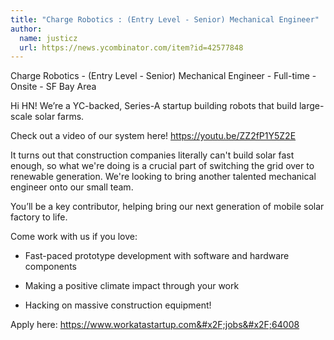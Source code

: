 ```yaml
---
title: "Charge Robotics : (Entry Level - Senior) Mechanical Engineer"
author:
  name: justicz
  url: https://news.ycombinator.com/item?id=42577848
---
```

Charge Robotics - (Entry Level - Senior) Mechanical Engineer - Full-time - Onsite - SF Bay Area

Hi HN! We’re a YC-backed, Series-A startup building robots that build large-scale solar farms.

Check out a video of our system here! <a href="https:&#x2F;&#x2F;youtu.be&#x2F;ZZ2fP1Y5Z2E" rel="nofollow">https:&#x2F;&#x2F;youtu.be&#x2F;ZZ2fP1Y5Z2E</a>

It turns out that construction companies literally can&#x27;t build solar fast enough, so what we&#x27;re doing is a crucial part of switching the grid over to renewable generation. We&#x27;re looking to bring another talented mechanical engineer onto our small team.

You’ll be a key contributor, helping bring our next generation of mobile solar factory to life.

Come work with us if you love:

* Fast-paced prototype development with software and hardware components

* Making a positive climate impact through your work

* Hacking on massive construction equipment!

Apply here: <a href="https:&#x2F;&#x2F;www.workatastartup.com&#x2F;jobs&#x2F;64008" rel="nofollow">https:&#x2F;&#x2F;www.workatastartup.com&#x2F;jobs&#x2F;64008</a>
<JobApplication />
